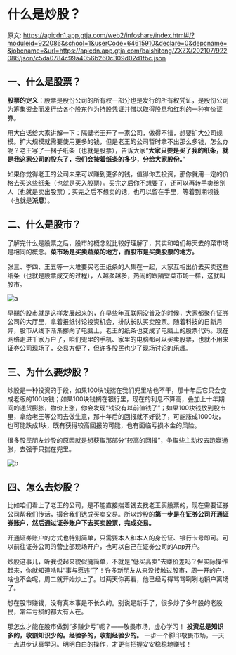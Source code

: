 # 什么是炒股？

原文: <https://apicdn1.app.gtja.com/web2/infoshare/index.html#/?moduleid=922086&school=1&userCode=64615910&declare=0&depcname=&jobcname=&url=https://apicdn.app.gtja.com/baishitong/ZXZX/202107/922086/json/c5da0784c99a4056b260c309d02d1fbc.json>

## 一、什么是股票？

**股票的定义**：股票是股份公司的所有权一部分也是发行的所有权凭证，是股份公司为筹集资金而发行给各个股东作为持股凭证并借以取得股息和红利的一种有价证券。

用大白话给大家讲解一下：隔壁老王开了一家公司，做得不错，想要扩大公司规模。扩大规模就需要使用更多的钱，但是老王的公司暂时拿不出那么多钱，怎么办呢？老王写了一捆子纸条（也就是股票），告诉大家“**大家只要是买了我的纸条，就是我这家公司的股东了，我们会按着纸条的多少，分给大家股份。**”

如果你觉得老王的公司未来可以赚到更多的钱，值得你去投资，那你就用一定的价格去买这些纸条（也就是买入股票）。买完之后你不想要了，还可以再转手卖给别人（也就是卖出股票）；买完之后不想卖的话，也可以留在手里，等着到期领钱（也就是**派息**）。

## 二、什么是股市？

了解完什么是股票之后，股市的概念就比较好理解了，其实和咱们每天去的菜市场是相同的概念。**菜市场是买卖蔬菜的地方，而股市是买卖股票的地方。**

张三、李四、王五等一大堆要买老王纸条的人集在一起，大家互相出价去买卖这些纸条（也就是股票成交的过程），人越聚越多，热闹的跟隔壁菜市场一样，这就叫股市。

![a](https://apicdn.app.gtja.com/baishitong/ZXZX/202107/fwb_images/179102a2798e43b5b87747d5179b5cbb.png)

早期的股市就是这样发展起来的，在早些年互联网没普及的时候，大家都聚在证券公司的大厅里，拿着报纸讨论投资机会，排队长队买卖股票。随着科技的日新月异，股市从线下渐渐挪向了电脑上，老王的纸条也变成了电脑上的股票代码。现在网络走进千家万户了，咱们兜里的手机、家里的电脑都可以买卖股票，也就不用来证券公司现场了，交易方便了，但许多股民也少了现场讨论的乐趣。

## 三、为什么要炒股？

炒股是一种投资的手段，如果100块钱揣在我们兜里啥也不干，那十年后它只会变成老版的100块钱；如果100块钱搁在银行里，现在的利息不算高，叠加上十年期间的通货膨胀，物价上涨，你会发现“钱没有以前值钱了”；如果100块钱放到股市里，拿给老王等公司去做生意，那十年后的回报就不好说了，可能涨成1000块，也可能跌成1块，既有获得较高回报的可能，也有面临亏损本金的风险。

很多股民朋友炒股的原因就是想获取那部分“较高的回报”，争取些主动权去跑赢通胀，去强于只揣在兜里。

![b](https://apicdn.app.gtja.com/baishitong/ZXZX/202107/fwb_images/22ab9317cf4847c6ba539c50b6d609db.png)

## 四、怎么去炒股？

比如咱们看上了老王的公司，是不能直接揣着钱去找老王买股票的，现在需要证券公司帮我们传话，撮合我们达成买卖交易。所以炒股的**第一步是在证券公司开通证券账户，然后通过证券账户下去买卖股票，完成交易。**

开通证券账户的方式也特别简单，只需要本人和本人的身份证、银行卡号即可。可以前往证券公司的营业部现场开户，也可以自己在证券公司的App开户。

炒股这事儿，听我说起来貌似挺简单，不就是“低买高卖”去赚价差吗？但实际操作起来，你就知道啥叫“事与愿违”了！许多新朋友从来没接触过股市，周一开的户，啥也不会呢，周二就开始炒上了。过两天你再看，他已经亏得骂骂咧咧地销户离场了。

想在股市赚钱，没有真本事是不长久的。别说是新手了，很多炒了多年股的老股民，常年亏损的都大有人在。

那怎么才能在股市做到“多赚少亏”呢？——敬畏市场，虚心学习！ **投资总是知识多的，收割知识少的。经验多的，收割经验少的。** 一步一个脚印敬畏市场，一天一点进步认真学习。明明白白的操作，才更有把握安安稳稳地赚钱！
